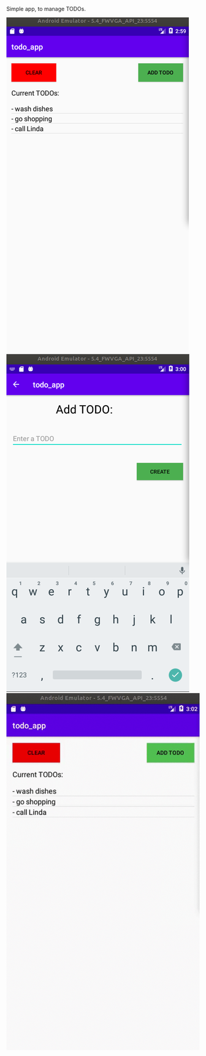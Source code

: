 Simple app, to manage TODOs.

![Alt text](images/main.png) ![Alt text](images/add.png) ![Alt text](images/delete.gif)
